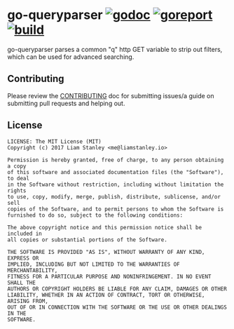 # go-queryparser [![godoc](https://godoc.org/github.com/lrstanley/go-queryparser?status.png)](https://godoc.org/github.com/lrstanley/go-queryparser) [![goreport](https://goreportcard.com/badge/github.com/lrstanley/go-queryparser)](https://goreportcard.com/report/github.com/lrstanley/go-queryparser) [![build](https://travis-ci.org/lrstanley/go-queryparser.svg?branch=master)](https://travis-ci.org/lrstanley/go-queryparser)

go-queryparser parses a common "q" http GET variable to strip out filters,
which can be used for advanced searching.

## Contributing

Please review the [CONTRIBUTING](https://github.com/lrstanley/go-queryparser/blob/master/CONTRIBUTING.md)
doc for submitting issues/a guide on submitting pull requests and helping out.

## License

    LICENSE: The MIT License (MIT)
    Copyright (c) 2017 Liam Stanley <me@liamstanley.io>

    Permission is hereby granted, free of charge, to any person obtaining a copy
    of this software and associated documentation files (the "Software"), to deal
    in the Software without restriction, including without limitation the rights
    to use, copy, modify, merge, publish, distribute, sublicense, and/or sell
    copies of the Software, and to permit persons to whom the Software is
    furnished to do so, subject to the following conditions:

    The above copyright notice and this permission notice shall be included in
    all copies or substantial portions of the Software.

    THE SOFTWARE IS PROVIDED "AS IS", WITHOUT WARRANTY OF ANY KIND, EXPRESS OR
    IMPLIED, INCLUDING BUT NOT LIMITED TO THE WARRANTIES OF MERCHANTABILITY,
    FITNESS FOR A PARTICULAR PURPOSE AND NONINFRINGEMENT. IN NO EVENT SHALL THE
    AUTHORS OR COPYRIGHT HOLDERS BE LIABLE FOR ANY CLAIM, DAMAGES OR OTHER
    LIABILITY, WHETHER IN AN ACTION OF CONTRACT, TORT OR OTHERWISE, ARISING FROM,
    OUT OF OR IN CONNECTION WITH THE SOFTWARE OR THE USE OR OTHER DEALINGS IN THE
    SOFTWARE.

